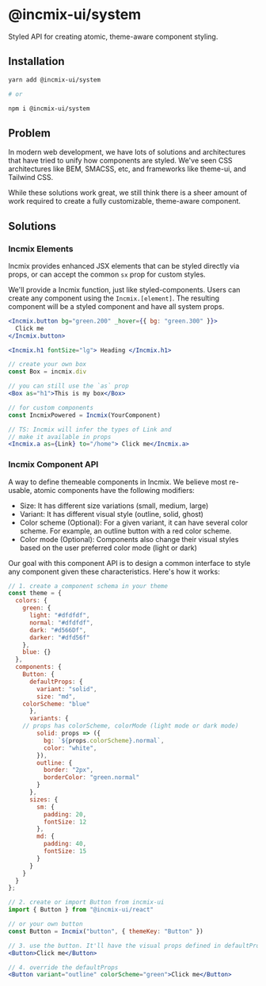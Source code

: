 # @incmix-ui/system

Styled API for creating atomic, theme-aware component styling.

## Installation

```sh
yarn add @incmix-ui/system

# or

npm i @incmix-ui/system
```

## Problem

In modern web development, we have lots of solutions and architectures that have
tried to unify how components are styled. We've seen CSS architectures like BEM,
SMACSS, etc, and frameworks like theme-ui, and Tailwind CSS.

While these solutions work great, we still think there is a sheer amount of work
required to create a fully customizable, theme-aware component.

## Solutions

### Incmix Elements

Incmix provides enhanced JSX elements that can be styled directly via props, or
can accept the common `sx` prop for custom styles.

We'll provide a Incmix function, just like styled-components. Users can create
any component using the `Incmix.[element]`. The resulting component will be a
styled component and have all system props.

```jsx
<Incmix.button bg="green.200" _hover={{ bg: "green.300" }}>
  Click me
</Incmix.button>

<Incmix.h1 fontSize="lg"> Heading </Incmix.h1>

// create your own box
const Box = incmix.div

// you can still use the `as` prop
<Box as="h1">This is my box</Box>

// for custom components
const IncmixPowered = Incmix(YourComponent)

// TS: Incmix will infer the types of Link and
// make it available in props
<Incmix.a as={Link} to="/home"> Click me</Incmix.a>
```

### Incmix Component API

A way to define themeable components in Incmix. We believe most re-usable,
atomic components have the following modifiers:

- Size: It has different size variations (small, medium, large)
- Variant: It has different visual style (outline, solid, ghost)
- Color scheme (Optional): For a given variant, it can have several color
  scheme. For example, an outline button with a red color scheme.
- Color mode (Optional): Components also change their visual styles based on the
  user preferred color mode (light or dark)

Our goal with this component API is to design a common interface to style any
component given these characteristics. Here's how it works:

```jsx
// 1. create a component schema in your theme
const theme = {
  colors: {
    green: {
      light: "#dfdfdf",
      normal: "#dfdfdf",
      dark: "#d566Df",
      darker: "#dfd56f"
    },
    blue: {}
  },
  components: {
    Button: {
      defaultProps: {
        variant: "solid",
        size: "md",
	colorScheme: "blue"
      },
      variants: {
	// props has colorScheme, colorMode (light mode or dark mode)
        solid: props => ({
          bg: `${props.colorScheme}.normal`,
          color: "white",
        }),
        outline: {
          border: "2px",
          borderColor: "green.normal"
        }
      },
      sizes: {
        sm: {
          padding: 20,
          fontSize: 12
        },
        md: {
          padding: 40,
          fontSize: 15
        }
      }
    }
  }
};

// 2. create or import Button from incmix-ui
import { Button } from "@incmix-ui/react"

// or your own button
const Button = Incmix("button", { themeKey: "Button" })

// 3. use the button. It'll have the visual props defined in defaultProps
<Button>Click me</Button>

// 4. override the defaultProps
<Button variant="outline" colorScheme="green">Click me</Button>
```
